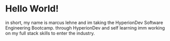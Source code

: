 # Hello World!

in short, my name is marcus lehne and im taking the HyperionDev Software Engineering Bootcamp. through HyperionDev and self learning imm working on my full stack skills to enter the industry. 

